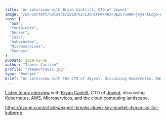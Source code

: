 ```yaml
---
title: 'An interview with Bryan Cantrill, CTO of Joyent'
image: "/wp-content/uploads/2018/02/L3CnsFFWx4OJFUp2C7uUWA-joyentLogo-e1519674835600.png"
tags: [
  "AWS",
  "Containers",
  "Docker",
  "IaaS",
  "Kubernetes",
  "Microservices",
  "Podcast"
]
pubDate: 2018-02-16
author: "Travis Carlson"
profile: "/team/travis.jpg"
type: "Podcast"
brief: "An interview with the CTO of Joyent, discussing Kubernetes, AWS, Microservices, and the cloud computing landscape."
---
```

<a href="https://dzone.com/articles/expert-breaks-down-key-market-dynamics-for-kuberne" rel="noopener" target="_blank">Listen to my interview</a> with <a href="https://twitter.com/bcantrill" target="_blank" rel="noopener">Bryan Cantrill</a>, CTO of <a href="https://www.joyent.com/" target="_blank" rel="noopener">Joyent</a>, discussing Kubernetes, AWS, Microservices, and the cloud computing landscape.
  
<https://dzone.com/articles/expert-breaks-down-key-market-dynamics-for-kuberne>
